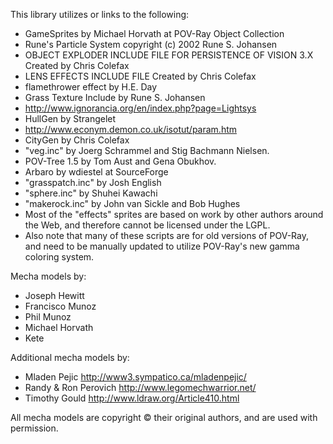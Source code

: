 This library utilizes or links to the following:

* GameSprites by Michael Horvath at POV-Ray Object Collection
* Rune's Particle System copyright (c) 2002 Rune S. Johansen
* OBJECT EXPLODER INCLUDE FILE FOR PERSISTENCE OF VISION 3.X Created by Chris Colefax
* LENS EFFECTS INCLUDE FILE Created by Chris Colefax
* flamethrower effect by H.E. Day
* Grass Texture Include by Rune S. Johansen
* http://www.ignorancia.org/en/index.php?page=Lightsys
* HullGen by Strangelet
* http://www.econym.demon.co.uk/isotut/param.htm
* CityGen by Chris Colefax
* "veg.inc" by Joerg Schrammel and Stig Bachmann Nielsen.
* POV-Tree 1.5 by Tom Aust and Gena Obukhov.
* Arbaro by wdiestel at SourceForge
* "grasspatch.inc" by Josh English
* "sphere.inc" by Shuhei Kawachi
* "makerock.inc" by John van Sickle and Bob Hughes
* Most of the "effects" sprites are based on work by other authors around the Web, and therefore cannot be licensed under the LGPL.
* Also note that many of these scripts are for old versions of POV-Ray, and need to be manually updated to utilize POV-Ray's new gamma coloring system.

Mecha models by:

* Joseph Hewitt
* Francisco Munoz
* Phil Munoz
* Michael Horvath
* Kete

Additional mecha models by:

* Mladen Pejic		    http://www3.sympatico.ca/mladenpejic/
* Randy & Ron Perovich	http://www.legomechwarrior.net/
* Timothy Gould		    http://www.ldraw.org/Article410.html

All mecha models are copyright © their original authors, and are used with permission.
